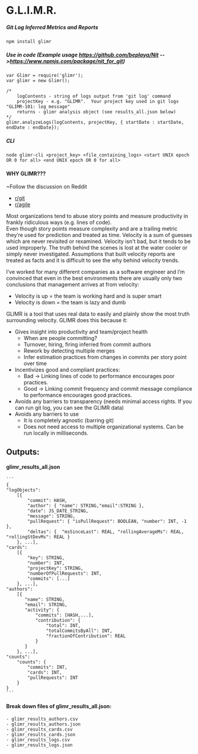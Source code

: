 # G.L.I.M.R.
##### Git Log Inferred Metrics and Reports

```
npm install glimr
```

##### Use in code (Example usage https://github.com/beplaya/Nit -->https://www.npmjs.com/package/nit_for_git)
```
var Glimr = require('glimr');
var glimr = new Glimr();
```
```
/*
    logContents - string of logs output from 'git log' command
    projectKey - e.g. "GLIMR".  Your project key used in git logs "GLIMR-101: log message" 
    returns - glimr analysis object (see results_all.json below)
*/
glimr.analyzeLogs(logContents, projectKey, { startDate : startDate, endDate : endDate});
```

##### CLI
```node glimr-cli <project_key> <file_containing_logs> <start UNIX epoch OR 0 for all> <end UNIX epoch OR 0 for all> ```

#### WHY GLIMR???
  ~Follow the discussion on Reddit
 - [r/git](https://www.reddit.com/r/git/comments/4ered8/git_logs_insight_into_team_performance/)
 - [r/agile](https://www.reddit.com/r/agile/comments/4ergjk/git_logs_insight_into_velocity/) 

Most organizations tend to abuse story points and measure productivity in frankly ridiculous ways (e.g. lines of code).  
Even though story points measure complexity and are a trailing metric they’re used for prediction and treated as time.  Velocity is a sum of guesses which are never revisited or rexamined.  Velocity isn't bad, but it tends to be used improperly.  The truth behind the scenes is lost at the water cooler or simply never investigated.  Assumptions that built velocity reports are treated as facts and it is difficult to see the why behind velocity trends.

I’ve worked for many different companies as a software engineer and I’m convinced that even in the best environments there are usually only two conclusions that management arrives at from velocity:

 - Velocity is up = the team is working hard and is super smart
 - Velocity is down = the team is lazy and dumb

GLIMR is a tool that uses real data to easily and plainly show the most truth surrounding velocity.  GLIMR does this because it:

 - Gives insight into productivity and team/project health
    - When are people committing?
    - Turnover, hiring, firing inferred from commit authors
    - Rework by detecting multiple merges
    - Infer estimation practices from changes in commits per story point over time
 - Incentivizes good and compliant practices:
    - Bad -> Linking lines of code to performance encourages poor practices.
    - Good -> Linking commit frequency and commit message compliance to performance encourages good practices.
 - Avoids any barriers to transparency (needs minimal access rights.  If you can run git log, you can see the GLIMR data)
 - Avoids any barriers to use
    - It is completely agnostic (barring git)
    - Does not need access to multiple organizational systems.  Can be run locally in milliseconds.

## Outputs:

#### glimr_results_all.json
    ```
    {
    "logObjects": 
        [{
            "commit": HASH,
            "author": { "name": STRING,"email":STRING },
            "date": JS_DATE_STRING,
            "message": STRING,
            "pullRequest": { "isPullRequest": BOOLEAN, "number": INT, -1 },
            "deltas": {  "msSinceLast": REAL, "rollingAverageMs": REAL, "rollingStDevMs": REAL }
        }, ...],
    "cards":
        [{
            "key": STRING,
            "number": INT,
            "projectKey": STRING,
            "numberOfPullRequests": INT,
            "commits": [...]
        }, ...],
    "authors": 
        [{
           "name": STRING,
           "email": STRING,
           "activity": {
               "commits": [HASH,...],
               "contribution": {
                   "total": INT,
                   "totalCommitsByAll": INT,
                   "fractionOfContribution": REAL
               }
           }
        }, ...],
    "counts":
        "counts": {
            "commits": INT,
            "cards": INT,
            "pullRequests": INT
        }
    }
    ```
        
#### Break down files of glimr_results_all.json:
    - glimr_results_authors.csv
    - glimr_results_authors.json
    - glimr_results_cards.csv
    - glimr_results_cards.json
    - glimr_results_logs.csv
    - glimr_results_logs.json
